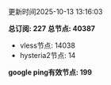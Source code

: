 更新时间2025-10-13 13:16:03

**总订阅: 227**
**总节点: 40387**
- vless节点: 14038
- hysteria2节点: 14

**google ping有效节点: 199**
